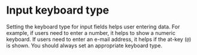 # Input keyboard type

Setting the keyboard type for input fields helps user entering data. For example, if users need to enter a number, it helps to show a numeric keyboard. If users need to enter an e-mail address, it helps if the at-key (`@`) is shown. You should always set an appropriate keyboard type.
